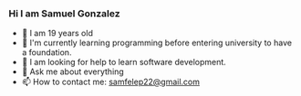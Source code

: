 ### Hi I am Samuel Gonzalez

- 🔭 I am 19 years old
- 🌱 I'm currently learning programming before entering university to have a foundation.
- 🤔 I am looking for help to learn software development.
- 💬 Ask me about everything
- 📫 How to contact me: samfelep22@gmail.com
